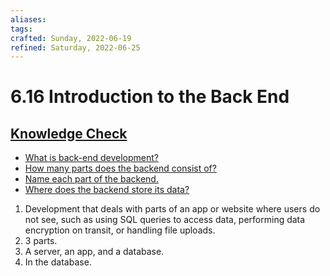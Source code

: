 ```yaml
---
aliases:
tags:
crafted: Sunday, 2022-06-19
refined: Saturday, 2022-06-25
---
```


# 6.16 Introduction to the Back End

## [Knowledge Check](https://www.theodinproject.com/lessons/foundations-introduction-to-the-back-end#knowledge-check)

- [What is back-end development?](https://techterms.com/definition/backend)
- [How many parts does the backend consist of?](https://www.codecademy.com/articles/back-end-architecture/)
- [Name each part of the backend.](https://www.codecademy.com/articles/back-end-architecture)
- [Where does the backend store its data?](https://www.codecademy.com/articles/back-end-architecture)

1. Development that deals with parts of an app or website where users do not see, such as using SQL queries to access data, performing data encryption on transit, or handling file uploads.
2. 3 parts.
3. A server, an app, and a database.
4. In the database.
